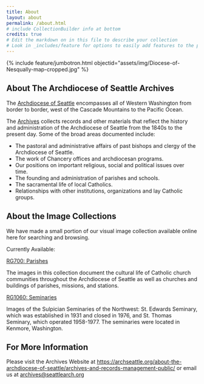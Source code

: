 ```yaml
---
title: About
layout: about
permalink: /about.html
# include CollectionBuilder info at bottom
credits: true
# Edit the markdown on in this file to describe your collection
# Look in _includes/feature for options to easily add features to the page
---
```


{% include feature/jumbotron.html objectid="assets/img/Diocese-of-Nesqually-map-cropped.jpg" %}

## About The Archdiocese of Seattle Archives

The [Archdiocese of Seattle](https://archseattle.org/) encompasses all of Western Washington from border to border, west of the Cascade Mountains to the Pacific Ocean.


The [Archives](https://archseattle.org/about-the-archdiocese-of-seattle/archives-and-records-management-public/) collects records and other materials that reflect the history and administration of the Archdiocese of Seattle from the 1840s to the present day. Some of the broad areas documented include:


* The pastoral and administrative affairs of past bishops and clergy of the Archdiocese of Seattle.
* The work of Chancery offices and archdiocesan programs.
* Our positions on important religious, social and political issues over time.
* The founding and administration of parishes and schools.
* The sacramental life of local Catholics.
* Relationships with other institutions, organizations and lay Catholic groups.


## About the Image Collections

We have made a small portion of our visual image collection available online here for searching and browsing. 


Currently Available:

[RG700: Parishes](https://seattle-archdiocese-archives.github.io/image-collection/browse.html#Parishes)

The images in this collection document the cultural life of Catholic church communities throughout the Archdiocese of Seattle as well as churches and buildings of parishes, missions, and stations. 

[RG1060: Seminaries](https://seattle-archdiocese-archives.github.io/image-collection/browse.html#Seminaries)

Images of the Sulpician Seminaries of the Northwest: St. Edwards Seminary, which was established in 1931 and closed in 1976, and St. Thomas Seminary, which operated 1958-1977. The seminaries were located in Kenmore, Washington. 

## For More Information

Please visit the Archives Website at <https://archseattle.org/about-the-archdiocese-of-seattle/archives-and-records-management-public/> or email us at <archives@seattlearch.org>
